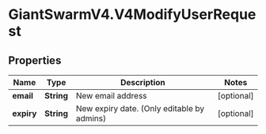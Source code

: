 # GiantSwarmV4.V4ModifyUserRequest

## Properties
Name | Type | Description | Notes
------------ | ------------- | ------------- | -------------
**email** | **String** | New email address | [optional] 
**expiry** | **String** | New expiry date. (Only editable by admins) | [optional] 


